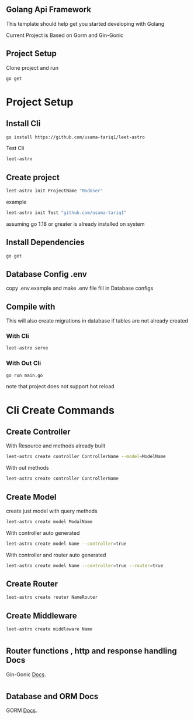 ## Golang Api Framework

This template should help get you started developing with Golang

Current Project is Based on Gorm and Gin-Gonic


## Project Setup
Clone project and run
```sh
go get
```
# Project Setup
## Install Cli
```sh
go install https://github.com/usama-tariq1/leet-astro
```
Test Cli
```sh
leet-astro
```
## Create project 
```sh
leet-astro init ProjectName "ModUser"
```
example
```sh
leet-astro init Test "github.com/usama-tariq1"
```

assuming go 1.18 or greater is already installed on system

## Install Dependencies 
```sh
go get
```

## Database Config .env
copy .env.example and make .env file fill in Database configs 

## Compile with 
This will also create migrations in database if tables are not already created

### With Cli
```sh
leet-astro serve
```
### With Out Cli
```sh
go run main.go
```
note that project does not support hot reload 

# Cli Create Commands
## Create Controller 
With Resource and methods already built
```sh
leet-astro create controller ControllerName --model=ModelName
```
With out methods
```sh
leet-astro create controller ControllerName
```

## Create Model
create just model with query methods
```sh
leet-astro create model ModalName
```
With controller auto generated 
```sh
leet-astro create model Name --controller=true
```
With controller and router auto generated
```sh
leet-astro create model Name --controller=true --router=true
```

## Create Router
```sh
leet-astro create router NameRouter
```

## Create Middleware
```sh
leet-astro create middleware Name
```

#

## Router functions , http and response handling Docs
Gin-Gonic [Docs](https://github.com/gin-gonic/gin).

#
## Database and ORM Docs
GORM [Docs](https://gorm.io/docs/).


